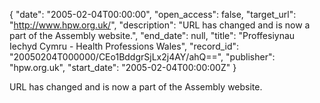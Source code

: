{
  "date": "2005-02-04T00:00:00", 
  "open_access": false, 
  "target_url": "http://www.hpw.org.uk/", 
  "description": "URL has changed and is now a part of the Assembly website.", 
  "end_date": null, 
  "title": "Proffesiynau Iechyd Cymru - Health Professions Wales", 
  "record_id": "20050204T000000/CEo1BddgrSjLx2j4AY/ahQ==", 
  "publisher": "hpw.org.uk", 
  "start_date": "2005-02-04T00:00:00Z"
}

URL has changed and is now a part of the Assembly website.